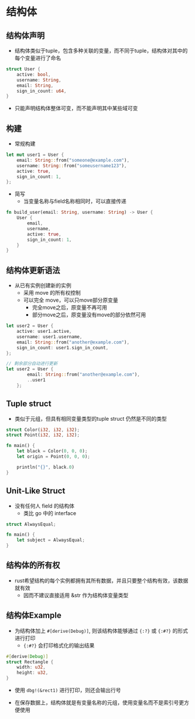 # 结构体


## 结构体声明

- 结构体类似于tuple，包含多种关联的变量，而不同于tuple，结构体对其中的每个变量进行了命名

```rust
struct User {
    active: bool,
    username: String,
    email: String,
    sign_in_count: u64,
}
```

- 只能声明结构体整体可变，而不能声明其中某些域可变

## 构建

- 常规构建

```rust
let mut user1 = User {
    email: String::from("someone@example.com"),
    username: String::from("someusername123"),
    active: true,
    sign_in_count: 1,
};
```

- 简写
  - 当变量名称与field名称相同时，可以直接传递

```rust
fn build_user(email: String, username: String) -> User {
    User {
        email,
        username,
        active: true,
        sign_in_count: 1,
    }
}
```

## 结构体更新语法

- 从已有实例创建新的实例
  - 采用 move 的所有权控制
  - 可以完全 move，可以只move部分原变量
    - 完全move之后，原变量不再可用
    - 部分move之后，原变量没有move的部分依然可用

```rust
let user2 = User {
    active: user1.active,
    username: user1.username,
    email: String::from("another@example.com"),
    sign_in_count: user1.sign_in_count,
};
```

```rust
// 剩余部分自动进行更新
let user2 = User {
        email: String::from("another@example.com"),
        ..user1
    };
```

## Tuple  struct

- 类似于元组，但具有相同变量类型的tuple struct 仍然是不同的类型

```rust
struct Color(i32, i32, i32);
struct Point(i32, i32, i32);

fn main() {
    let black = Color(0, 0, 0);
    let origin = Point(0, 0, 0);

    println("{}", black.0)
}
```

## Unit-Like Struct

- 没有任何人 field 的结构体
  - 类比 go 中的 interface

```rust
struct AlwaysEqual;

fn main() {
    let subject = AlwaysEqual;
}
```

## 结构体的所有权

- rust希望结构的每个实例都拥有其所有数据，并且只要整个结构有效，该数据就有效    
  - 因而不建议直接适用 &str 作为结构体变量类型



## 结构体Example

- 为结构体加上 `#[derive(Debug)]`, 则该结构体能够通过 `{:?}` 或 `{:#?}` 的形式进行打印
  - `{:#?}` 会打印格式化的输出结果

```rust
#[derive(Debug)]
struct Rectangle {
    width: u32,
    height: u32,
}
```

- 使用 `dbg!(&rect1)` 进行打印，则还会输出行号

- 在保存数据上，结构体就是有变量名称的元组，使用变量名而不是索引号更方便使用